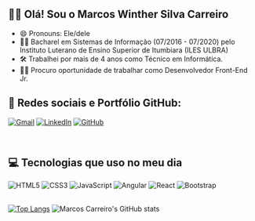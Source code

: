 ## 👨‍💻 Olá! Sou o Marcos Winther Silva Carreiro

- 😄 Pronouns: Ele/dele
- 👨‍🎓 Bacharel em Sistemas de Informação (07/2016 - 07/2020) pelo Instituto Luterano de Ensino Superior de Itumbiara (ILES ULBRA)
- 🛠 Trabalhei por mais de 4 anos como Técnico em Informática.
- 🏃‍♂️ Procuro oportunidade de trabalhar como Desenvolvedor Front-End Jr.

## 📱 Redes sociais e Portfólio GitHub:

[![Gmail](https://img.shields.io/badge/Gmail-D14836?style=for-the-badge&logo=gmail&logoColor=white)](mailto:winthermarcos@gmail.com)
[![LinkedIn](https://img.shields.io/badge/LinkedIn-0077B5?style=for-the-badge&logo=linkedin&logoColor=white)](https://www.linkedin.com/in/marcoswinthersilva/)
[![GitHub](https://img.shields.io/badge/GitHub-100000?style=for-the-badge&logo=github&logoColor=white)](https://github.com/MarcosWinther)

<br>

## 💻 Tecnologias que uso no meu dia 

<div style="display: inline_block">
  <img alt="HTML5" src="https://img.shields.io/badge/HTML5-E34F26?style=for-the-badge&logo=html5&logoColor=white">
  <img alt="CSS3" src="https://img.shields.io/badge/CSS3-1572B6?style=for-the-badge&logo=css3&logoColor=white">
  <img alt="JavaScript" src="https://img.shields.io/badge/JavaScript-323330?style=for-the-badge&logo=javascript&logoColor=F7DF1E">
  <img alt="Angular" src="https://img.shields.io/badge/Angular-DD0031?style=for-the-badge&logo=angular&logoColor=white">
  <img alt="React" src="https://img.shields.io/badge/React-20232A?style=for-the-badge&logo=react&logoColor=61DAFB">
  <img alt="Bootstrap" src="https://img.shields.io/badge/Bootstrap-563D7C?style=for-the-badge&logo=bootstrap&logoColor=white">
</div>
<br>

[![Top Langs](https://github-readme-stats.vercel.app/api/top-langs/?username=MarcosWinther&layout=donut)](https://github.com/anuraghazra/github-readme-stats)
![Marcos Carreiro's GitHub stats](https://github-readme-stats.vercel.app/api?username=MarcosWinther&show_icons=true&theme=dracula)
